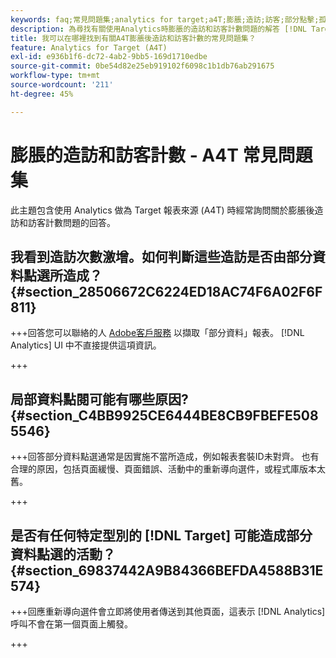 ```yaml
---
keywords: faq;常見問題集;analytics for target;a4T;膨脹;造訪;訪客;部分點擊;孤立的;孤立
description: 為尋找有關使用Analytics時膨脹的造訪和訪客計數問題的解答 [!DNL Target] (A4T)。 瞭解如何將「部分資料」最小化。
title: 我可以在哪裡找到有關A4T膨脹後造訪和訪客計數的常見問題集？
feature: Analytics for Target (A4T)
exl-id: e936b1f6-dc72-4ab2-9bb5-169d1710edbe
source-git-commit: 0be54d82e25eb919102f6098c1b1db76ab291675
workflow-type: tm+mt
source-wordcount: '211'
ht-degree: 45%

---
```


# 膨脹的造訪和訪客計數 - A4T 常見問題集

此主題包含使用 Analytics 做為 Target 報表來源 (A4T) 時經常詢問關於膨脹後造訪和訪客計數問題的回答。

## 我看到造訪次數激增。如何判斷這些造訪是否由部分資料點選所造成？ {#section_28506672C6224ED18AC74F6A02F6F811}

+++回答您可以聯絡的人 [Adobe客戶服務](/help/main/cmp-resources-and-contact-information.md#reference_ACA3391A00EF467B87930A450050077C) 以擷取「部分資料」報表。 [!DNL Analytics] UI 中不直接提供這項資訊。

+++

## 局部資料點閱可能有哪些原因? {#section_C4BB9925CE6444BE8CB9FBEFE5085546}

+++回答部分資料點選通常是因實施不當所造成，例如報表套裝ID未對齊。 也有合理的原因，包括頁面緩慢、頁面錯誤、活動中的重新導向選件，或程式庫版本太舊。

+++

## 是否有任何特定型別的 [!DNL Target] 可能造成部分資料點選的活動？ {#section_69837442A9B84366BEFDA4588B31E574}

+++回應重新導向選件會立即將使用者傳送到其他頁面，這表示 [!DNL Analytics] 呼叫不會在第一個頁面上觸發。

+++